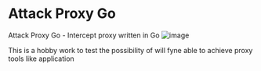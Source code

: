# Attack Proxy Go
Attack Proxy Go - Intercept proxy written in Go
![image](https://github.com/sebastian93921/apgo/assets/4918219/4595dadc-3285-4618-8784-d29da1062148)

This is a hobby work to test the possibility of will fyne able to achieve proxy tools like application
